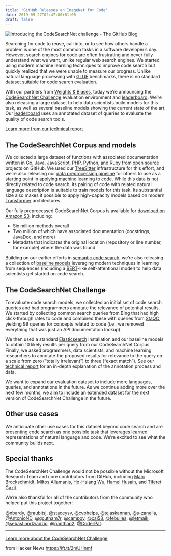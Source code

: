 ```yaml
---
title: 'GitHub Releases an ImageNet for Code'
date: 2019-09-27T02:47:00+01:00
draft: false
---
```


![](https://github.blog/wp-content/uploads/2019/03/engineering-social.png?fit=1201%2C630 "Introducing the CodeSearchNet challenge - The GitHub Blog")  

Searching for code to reuse, call into, or to see how others handle a problem is one of the most common tasks in a software developer’s day. However, search engines for code are often frustrating and never fully understand what we want, unlike regular web search engines. We started using modern machine learning techniques to improve code search but quickly realized that we were unable to measure our progress. Unlike natural language processing with [GLUE](https://gluebenchmark.com/) benchmarks, there is no standard dataset suitable for code search evaluation.

With our partners from [Weights & Biases](https://www.wandb.com/), today we’re announcing the [CodeSearchNet Challenge](https://arxiv.org/abs/1909.09436) evaluation environment and [leaderboard](https://app.wandb.ai/github/codesearchnet/benchmark). We’re also releasing a large dataset to help data scientists build models for this task, as well as several baseline models showing the current state of the art. Our [leaderboard](https://app.wandb.ai/github/codesearchnet/benchmark) uses an annotated dataset of queries to evaluate the quality of code search tools.

[Learn more from our technical report](https://arxiv.org/abs/1909.09436)

The CodeSearchNet Corpus and models[](https://github.blog/2019-09-26-introducing-the-codesearchnet-challenge/#the-codesearchnet-corpus-and-models)
--------------------------------------------------------------------------------------------------------------------------------------------------

We collected a large dataset of functions with associated documentation written in Go, Java, JavaScript, PHP, Python, and Ruby from open source projects on GitHub. We used our [TreeSitter](http://tree-sitter.github.io/tree-sitter/) infrastructure for this effort, and we’re also releasing our [data preprocessing pipeline](https://github.com/github/CodeSearchNet/tree/master/function_parser) for others to use as a starting point in applying machine learning to code. While this data is not directly related to code search, its pairing of code with related natural language description is suitable to train models for this task. Its substantial size also makes it possible to apply high-capacity models based on modern [Transformer](https://ai.googleblog.com/2017/08/transformer-novel-neural-network.html) architectures.

Our fully preprocessed CodeSearchNet Corpus is available for [download on Amazon S3](https://github.com/github/CodeSearchNet#downloading-data-from-s3), including:

*   Six million methods overall
*   Two million of which have associated documentation (docstrings, JavaDoc, and more)
*   Metadata that indicates the original location (repository or line number, for example) where the data was found

Building on our earlier efforts in [semantic code search](https://github.blog/2018-09-18-towards-natural-language-semantic-code-search/), we’re also releasing a collection of [baseline models](https://github.com/github/CodeSearchNet) leveraging modern techniques in learning from sequences (including a [BERT](https://arxiv.org/abs/1810.04805)\-like self-attentional model) to help data scientists get started on code search. 

The CodeSearchNet Challenge[](https://github.blog/2019-09-26-introducing-the-codesearchnet-challenge/#the-codesearchnet-challenge)
----------------------------------------------------------------------------------------------------------------------------------

To evaluate code search models, we collected an initial set of code search queries and had programmers annotate the relevance of potential results. We started by collecting common search queries from Bing that had high click-through rates to code and combined these with queries from [StaQC](https://github.com/LittleYUYU/StackOverflow-Question-Code-Dataset), yielding 99 queries for concepts related to code (i.e., we removed everything that was just an API documentation lookup).

We then used a standard [Elasticsearch](https://www.elastic.co/) installation and our baseline models to obtain 10 likely results per query from our CodeSearchNet Corpus. Finally, we asked programmers, data scientists, and machine learning researchers to annotate the proposed results for relevance to the query on a scale from zero (“totally irrelevant”) to three (“exact match”). See our [technical report](https://arxiv.org/abs/1909.09436) for an in-depth explanation of the annotation process and data.

We want to expand our evaluation dataset to include more languages, queries, and annotations in the future. As we continue adding more over the next few months, we aim to include an extended dataset for the next version of CodeSearchNet Challenge in the future.

Other use cases[](https://github.blog/2019-09-26-introducing-the-codesearchnet-challenge/#other-use-cases)
----------------------------------------------------------------------------------------------------------

We anticipate other use cases for this dataset beyond code search and are presenting code search as one possible task that leverages learned representations of natural language and code. We’re excited to see what the community builds next.

Special thanks[](https://github.blog/2019-09-26-introducing-the-codesearchnet-challenge/#special-thanks)
--------------------------------------------------------------------------------------------------------

The CodeSearchNet Challenge would not be possible without the Microsoft Research Team and core contributors from GitHub, including [Marc Brockschmidt](https://www.linkedin.com/in/marc-brockschmidt-995866b0/?originalSubdomain=uk), [Miltos Allamanis](https://miltos.allamanis.com/), [Ho-Hsiang Wu](https://github.com/hohsiangwu), [Hamel Husain,](https://github.com/hamelsmu) and [Tiferet Gazit](https://github.com/tiferet).

We’re also thankful for all of the contributors from the community who helped put this project together:

[@nbardy](https://github.com/nbardy), [@raubitsj](https://github.com/raubitsj), [@staceysv](https://github.com/staceysv), [@cvphelps](https://github.com/cvphelps), [@tejaskannan](https://github.com/tejaskannan), [@s-zanella](https://github.com/s-zanella), [@AntonioND](https://github.com/AntonioND), [@goutham7r](https://github.com/goutham7r), [@campoy](https://github.com/campoy), [@cal58](https://github.com/cal58), [@febuiles](https://github.com/febuiles), [@letmaik](https://github.com/letmaik), [@sebastiandziadzio](https://github.com/sebastiandziadzio), [@panthap2](https://github.com/panthap2), [@CoderPat](https://github.com/CoderPat).

* * *

[Learn more about the CodeSearchNet Challenge](https://github.com/github/codesearchnet#introduction)

  
  
from Hacker News https://ift.tt/2mUHnmf